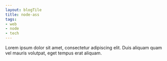 ```yaml
---
layout: blogTile
title: node-ass
tags:
- web
- node
- tech
---
```

Lorem ipsum dolor sit amet, consectetur adipiscing elit. Duis aliquam quam vel mauris volutpat, eget tempus erat aliquam. 